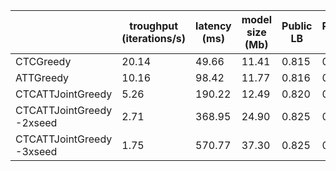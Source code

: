 | | troughput (iterations/s) | latency (ms) | model size (Mb)| Public LB | Private LB |
| --- | --- | --- | --- | --- | --- |
| CTCGreedy | 20.14 | 49.66 | 11.41 | 0.815 | 0.807 |
| ATTGreedy | 10.16 | 98.42 | 11.77 | 0.816 | 0.808 |
| CTCATTJointGreedy | 5.26 | 190.22 | 12.49 | 0.820 | 0.812 |
| CTCATTJointGreedy -2xseed | 2.71 | 368.95 | 24.90 | 0.825 | 0.817 |
| CTCATTJointGreedy -3xseed | 1.75 | 570.77 | 37.30 | 0.825 | 0.819 |
